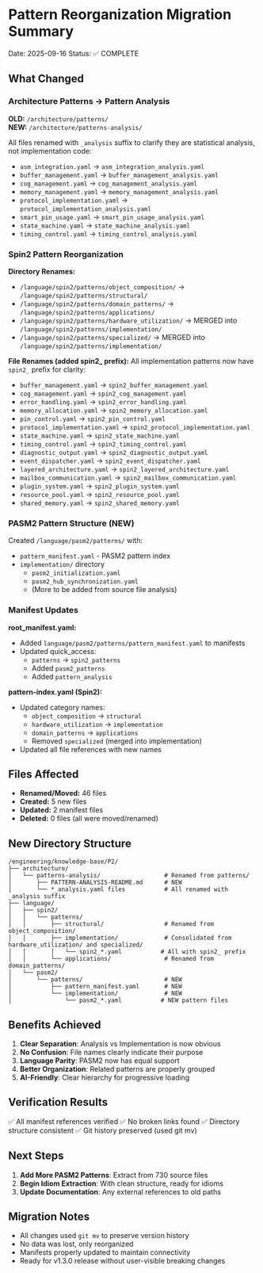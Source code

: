 # Pattern Reorganization Migration Summary

Date: 2025-09-16
Status: ✅ COMPLETE

## What Changed

### Architecture Patterns → Pattern Analysis

**OLD:** `/architecture/patterns/`  
**NEW:** `/architecture/patterns-analysis/`

All files renamed with `_analysis` suffix to clarify they are statistical analysis, not implementation code:
- `asm_integration.yaml` → `asm_integration_analysis.yaml`
- `buffer_management.yaml` → `buffer_management_analysis.yaml` 
- `cog_management.yaml` → `cog_management_analysis.yaml`
- `memory_management.yaml` → `memory_management_analysis.yaml`
- `protocol_implementation.yaml` → `protocol_implementation_analysis.yaml`
- `smart_pin_usage.yaml` → `smart_pin_usage_analysis.yaml`
- `state_machine.yaml` → `state_machine_analysis.yaml`
- `timing_control.yaml` → `timing_control_analysis.yaml`

### Spin2 Pattern Reorganization

**Directory Renames:**
- `/language/spin2/patterns/object_composition/` → `/language/spin2/patterns/structural/`
- `/language/spin2/patterns/domain_patterns/` → `/language/spin2/patterns/applications/`
- `/language/spin2/patterns/hardware_utilization/` → MERGED into `/language/spin2/patterns/implementation/`
- `/language/spin2/patterns/specialized/` → MERGED into `/language/spin2/patterns/implementation/`

**File Renames (added spin2_ prefix):**
All implementation patterns now have `spin2_` prefix for clarity:
- `buffer_management.yaml` → `spin2_buffer_management.yaml`
- `cog_management.yaml` → `spin2_cog_management.yaml`
- `error_handling.yaml` → `spin2_error_handling.yaml`
- `memory_allocation.yaml` → `spin2_memory_allocation.yaml`
- `pin_control.yaml` → `spin2_pin_control.yaml`
- `protocol_implementation.yaml` → `spin2_protocol_implementation.yaml`
- `state_machine.yaml` → `spin2_state_machine.yaml`
- `timing_control.yaml` → `spin2_timing_control.yaml`
- `diagnostic_output.yaml` → `spin2_diagnostic_output.yaml`
- `event_dispatcher.yaml` → `spin2_event_dispatcher.yaml`
- `layered_architecture.yaml` → `spin2_layered_architecture.yaml`
- `mailbox_communication.yaml` → `spin2_mailbox_communication.yaml`
- `plugin_system.yaml` → `spin2_plugin_system.yaml`
- `resource_pool.yaml` → `spin2_resource_pool.yaml`
- `shared_memory.yaml` → `spin2_shared_memory.yaml`

### PASM2 Pattern Structure (NEW)

Created `/language/pasm2/patterns/` with:
- `pattern_manifest.yaml` - PASM2 pattern index
- `implementation/` directory
  - `pasm2_initialization.yaml`
  - `pasm2_hub_synchronization.yaml`
  - (More to be added from source file analysis)

### Manifest Updates

**root_manifest.yaml:**
- Added `language/pasm2/patterns/pattern_manifest.yaml` to manifests
- Updated quick_access:
  - `patterns` → `spin2_patterns`
  - Added `pasm2_patterns`
  - Added `pattern_analysis`

**pattern-index.yaml (Spin2):**
- Updated category names:
  - `object_composition` → `structural`
  - `hardware_utilization` → `implementation`
  - `domain_patterns` → `applications`
  - Removed `specialized` (merged into implementation)
- Updated all file references with new names

## Files Affected

- **Renamed/Moved:** 46 files
- **Created:** 5 new files
- **Updated:** 2 manifest files
- **Deleted:** 0 files (all were moved/renamed)

## New Directory Structure

```
/engineering/knowledge-base/P2/
├── architecture/
│   └── patterns-analysis/                  # Renamed from patterns/
│       ├── PATTERN-ANALYSIS-README.md      # NEW
│       └── *_analysis.yaml files           # All renamed with _analysis suffix
├── language/
│   ├── spin2/
│   │   └── patterns/
│   │       ├── structural/                 # Renamed from object_composition/
│   │       ├── implementation/             # Consolidated from hardware_utilization/ and specialized/
│   │       │   └── spin2_*.yaml           # All with spin2_ prefix
│   │       └── applications/               # Renamed from domain_patterns/
│   └── pasm2/
│       └── patterns/                       # NEW
│           ├── pattern_manifest.yaml       # NEW
│           └── implementation/             # NEW
│               └── pasm2_*.yaml           # NEW pattern files
```

## Benefits Achieved

1. **Clear Separation**: Analysis vs Implementation is now obvious
2. **No Confusion**: File names clearly indicate their purpose
3. **Language Parity**: PASM2 now has equal support
4. **Better Organization**: Related patterns are properly grouped
5. **AI-Friendly**: Clear hierarchy for progressive loading

## Verification Results

✅ All manifest references verified
✅ No broken links found
✅ Directory structure consistent
✅ Git history preserved (used git mv)

## Next Steps

1. **Add More PASM2 Patterns**: Extract from 730 source files
2. **Begin Idiom Extraction**: With clean structure, ready for idioms
3. **Update Documentation**: Any external references to old paths

## Migration Notes

- All changes used `git mv` to preserve version history
- No data was lost, only reorganized
- Manifests properly updated to maintain connectivity
- Ready for v1.3.0 release without user-visible breaking changes